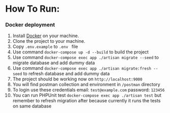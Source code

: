 # How To Run:

### Docker deployment
1. Install [Docker](https://docs.docker.com/engine/install/ubuntu/) on your machine.
2. Clone the project to your machine.
3. Copy ```.env.example``` to ```.env ``` file
4. Use command ``` docker-compose up -d --build ``` to build the project
5. Use command ``` docker-compose exec app ./artisan migrate --seed ``` to migrate database and add dummy data
6. Use command ``` docker-compose exec app ./artisan migrate:fresh --seed ``` to refresh database and add dummy data
7. The project should be working now on ```http://localhost:9000```
8. You will find postman collection and environment in ``` /postman ``` directory
9. To login use these credentials email: ``` test@example.com ``` password: ``` 123456 ```
10. You can run PHPUnit test ``` docker-compose exec app ./artisan test ``` but remember to refresh migration after because currently it runs the tests on same database

